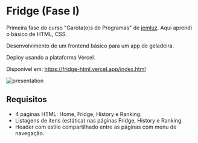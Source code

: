 # Fridge (Fase I)

Primeira fase do curso "Garota(o)s de Programas" de [jemluz](https://github.com/jemluz). Aqui aprendi o básico de HTML, CSS. 

Desenvolvimento de um frontend básico para um app de geladeira.

Deploy usando a plataforma Vercel.

Disponível em: https://fridge-html.vercel.app/index.html

![presentation](https://user-images.githubusercontent.com/23065460/159166495-534ee730-0a66-45c6-82ce-509822ba5603.png)


## Requisitos

- 4 páginas HTML: Home, Fridge, History e Ranking. 
- Listagens de itens (estática) nas páginas Fridge, History e Ranking.
- Header com estilo compartilhado entre as páginas com menu de navegação.
